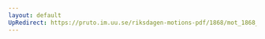 ```yaml
---
layout: default
UpRedirect: https://pruto.im.uu.se/riksdagen-motions-pdf/1868/mot_1868__ak__66.pdf
---
```


